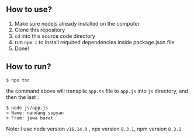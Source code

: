## How to use?
1. Make sure nodejs already installed on the computer
2. Clone this repository
3. `cd` into this source code directory
4. run `npm i` to install required dependencies inside package.json file
5. Done! 

## How to run?
`$ npx tsc`

the command above will transpile `app.ts` file to `app.js` into `js` directory, and then the last :

```
$ node js/app.js
> Name: nandang sopyan
> From: jawa barat
```

Note: I use node version `v16.14.0` , npx version `8.3.1`, npm version `8.3.1`